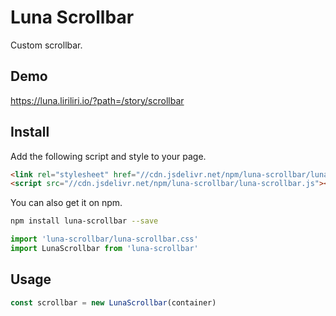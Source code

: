 # Luna Scrollbar

Custom scrollbar.

## Demo

https://luna.liriliri.io/?path=/story/scrollbar

## Install

Add the following script and style to your page.

```html
<link rel="stylesheet" href="//cdn.jsdelivr.net/npm/luna-scrollbar/luna-scrollbar.css" />
<script src="//cdn.jsdelivr.net/npm/luna-scrollbar/luna-scrollbar.js"></script>
```

You can also get it on npm.

```bash
npm install luna-scrollbar --save
```

```javascript
import 'luna-scrollbar/luna-scrollbar.css'
import LunaScrollbar from 'luna-scrollbar'
```

## Usage

```javascript
const scrollbar = new LunaScrollbar(container)
```
